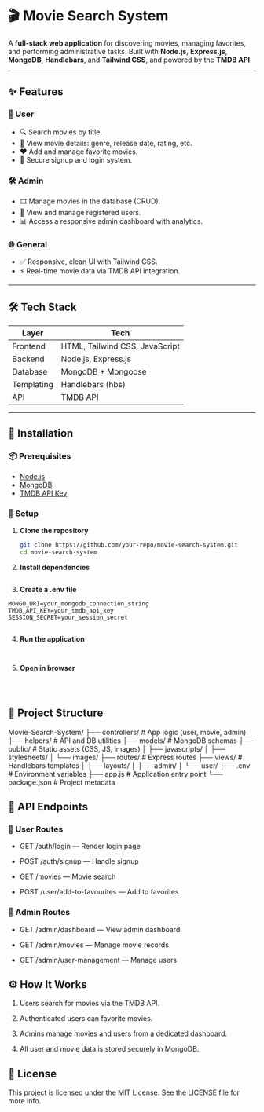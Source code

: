 # 🎬 Movie Search System

A **full-stack web application** for discovering movies, managing favorites, and performing administrative tasks. Built with **Node.js**, **Express.js**, **MongoDB**, **Handlebars**, and **Tailwind CSS**, and powered by the **TMDB API**.

---

## ✨ Features

### 👤 User

- 🔍 Search movies by title.
- 📄 View movie details: genre, release date, rating, etc.
- ❤️ Add and manage favorite movies.
- 🔐 Secure signup and login system.

### 🛠️ Admin

- 🎞️ Manage movies in the database (CRUD).
- 👥 View and manage registered users.
- 📊 Access a responsive admin dashboard with analytics.

### 🌐 General

- ✅ Responsive, clean UI with Tailwind CSS.
- ⚡ Real-time movie data via TMDB API integration.

---

## 🛠️ Tech Stack

| Layer      | Tech                           |
| ---------- | ------------------------------ |
| Frontend   | HTML, Tailwind CSS, JavaScript |
| Backend    | Node.js, Express.js            |
| Database   | MongoDB + Mongoose             |
| Templating | Handlebars (hbs)               |
| API        | TMDB API                       |

---

## 🚀 Installation

### 📦 Prerequisites

- [Node.js](https://nodejs.org/)
- [MongoDB](https://www.mongodb.com/)
- [TMDB API Key](https://www.themoviedb.org/)

### 📁 Setup

1. **Clone the repository**
   ```bash
   git clone https://github.com/your-repo/movie-search-system.git
   cd movie-search-system
   ```
2. **Install dependencies**

```npm install

```

3. **Create a .env file**

```PORT=3000
MONGO_URI=your_mongodb_connection_string
TMDB_API_KEY=your_tmdb_api_key
SESSION_SECRET=your_session_secret


```

4. **Run the application**

```npm start


```

5. **Open in browser**

```http://localhost:3000



```

## 📂 Project Structure

Movie-Search-System/
├── controllers/ # App logic (user, movie, admin)
├── helpers/ # API and DB utilities
├── models/ # MongoDB schemas
├── public/ # Static assets (CSS, JS, images)
│ ├── javascripts/
│ ├── stylesheets/
│ └── images/
├── routes/ # Express routes
├── views/ # Handlebars templates
│ ├── layouts/
│ ├── admin/
│ └── user/
├── .env # Environment variables
├── app.js # Application entry point
└── package.json # Project metadata

## 📡 API Endpoints

### 👤 User Routes

- GET /auth/login — Render login page

- POST /auth/signup — Handle signup

- GET /movies — Movie search

- POST /user/add-to-favourites — Add to favorites

### 🔧 Admin Routes

- GET /admin/dashboard — View admin dashboard

- GET /admin/movies — Manage movie records

- GET /admin/user-management — Manage users

## ⚙️ How It Works

1. Users search for movies via the TMDB API.

2. Authenticated users can favorite movies.

3. Admins manage movies and users from a dedicated dashboard.

4. All user and movie data is stored securely in MongoDB.

## 📄 License

This project is licensed under the MIT License. See the LICENSE file for more info.
